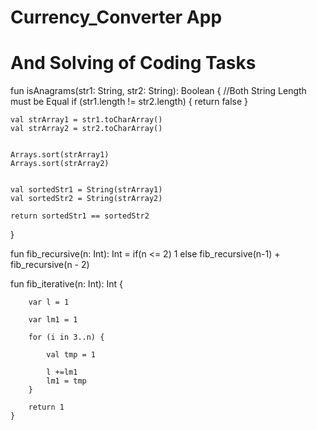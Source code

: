 # Currency_Converter App
# And Solving of Coding Tasks

fun isAnagrams(str1: String, str2: String): Boolean {
    //Both String Length must be Equal
    if (str1.length != str2.length) {
        return false
    }

    val strArray1 = str1.toCharArray()
    val strArray2 = str2.toCharArray()

   
    Arrays.sort(strArray1)
    Arrays.sort(strArray2)


    val sortedStr1 = String(strArray1)
    val sortedStr2 = String(strArray2)

    return sortedStr1 == sortedStr2
}


fun fib_recursive(n: Int): Int = if(n <= 2) 1 else fib_recursive(n-1) + fib_recursive(n - 2)

fun fib_iterative(n: Int): Int {

        var l = 1

        var lm1 = 1

        for (i in 3..n) {

            val tmp = 1

            l +=lm1
            lm1 = tmp
        }

        return 1
    }
